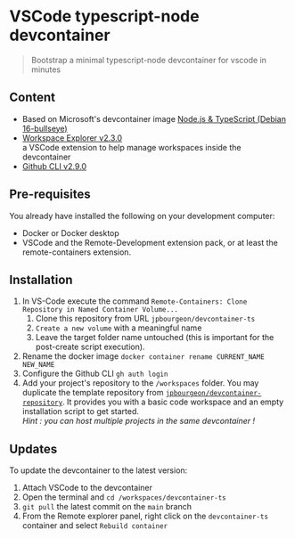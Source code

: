 # VSCode typescript-node devcontainer

> Bootstrap a minimal typescript-node devcontainer for vscode in minutes

## Content

- Based on Microsoft's devcontainer image [Node.js & TypeScript (Debian 16-bullseye)](https://github.com/microsoft/vscode-dev-containers/tree/main/containers/typescript-node)
- [Workspace Explorer v2.3.0](https://marketplace.visualstudio.com/items?itemName=tomsaunders-code.workspace-explorer)  
  a VSCode extension to help manage workspaces inside the devcontainer
- [Github CLI v2.9.0](https://github.com/cli/cli/releases/v2.9.0)

## Pre-requisites

You already have installed the following on your development computer:

- Docker or Docker desktop
- VSCode and the Remote-Development extension pack, or at least the remote-containers extension.

## Installation

1. In VS-Code execute the command `Remote-Containers: Clone Repository in Named Container Volume...`
   1. Clone this repository from URL `jpbourgeon/devcontainer-ts`
   1. `Create a new volume` with a meaningful name
   1. Leave the target folder name untouched (this is important for the post-create script execution).
1. Rename the docker image `docker container rename CURRENT_NAME NEW_NAME`
1. Configure the Github CLI `gh auth login`
1. Add your project's repository to the `/workspaces` folder. You may duplicate the template repository from [`jpbourgeon/devcontainer-repository`](https://github.com/jpbourgeon/devcontainer-repository). It provides you with a basic code workspace and an empty installation script to get started.  
   _Hint : you can host multiple projects in the same devcontainer !_

## Updates

To update the devcontainer to the latest version:

1. Attach VSCode to the devcontainer
1. Open the terminal and `cd /workspaces/devcontainer-ts`
1. `git pull` the latest commit on the `main` branch
1. From the Remote explorer panel, right click on the `devcontainer-ts` container and select `Rebuild container`

